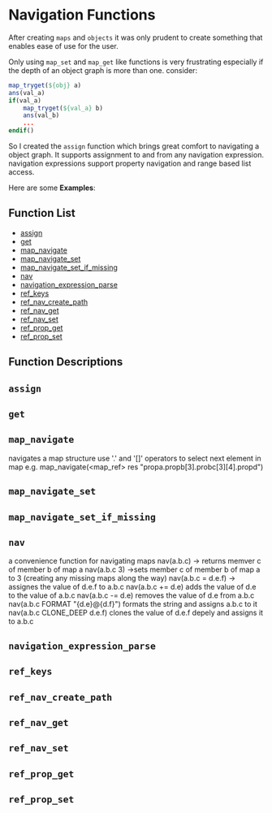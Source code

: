 # Navigation Functions



After creating `maps` and `objects` it was only prudent to create something that enables ease of use for the user.

Only using `map_set` and `map_get` like functions is very frustrating especially if the depth of an object graph is more than one. consider:
```cmake
map_tryget(${obj} a)
ans(val_a)
if(val_a)
    map_tryget(${val_a} b)
    ans(val_b)
    ...
endif()
```


So I created the `assign` function which brings great comfort to navigating a object graph.  It supports assignment to and from any navigation expression. navigation expressions support property navigation and range based list access.

Here are some **Examples**:



## Function List


* [assign](#assign)
* [get](#get)
* [map_navigate](#map_navigate)
* [map_navigate_set](#map_navigate_set)
* [map_navigate_set_if_missing](#map_navigate_set_if_missing)
* [nav](#nav)
* [navigation_expression_parse](#navigation_expression_parse)
* [ref_keys](#ref_keys)
* [ref_nav_create_path](#ref_nav_create_path)
* [ref_nav_get](#ref_nav_get)
* [ref_nav_set](#ref_nav_set)
* [ref_prop_get](#ref_prop_get)
* [ref_prop_set](#ref_prop_set)

## Function Descriptions

## <a name="assign"></a> `assign`





## <a name="get"></a> `get`





## <a name="map_navigate"></a> `map_navigate`

navigates a map structure
 use '.' and '[]' operators to select next element in map
 e.g.  map_navigate(<map_ref> res "propa.propb[3].probc[3][4].propd")




## <a name="map_navigate_set"></a> `map_navigate_set`





## <a name="map_navigate_set_if_missing"></a> `map_navigate_set_if_missing`





## <a name="nav"></a> `nav`

 a convenience function for navigating maps
 nav(a.b.c) -> returns memver c of member b of map a
 nav(a.b.c 3) ->sets member c of member b of map a to 3 (creating any missing maps along the way)
 nav(a.b.c = d.e.f) -> assignes the value of d.e.f to a.b.c
 nav(a.b.c += d.e) adds the value of d.e to the value of a.b.c
 nav(a.b.c -= d.e) removes the value of d.e from a.b.c
 nav(a.b.c FORMAT "{d.e}@{d.f}") formats the string and assigns a.b.c to it
 nav(a.b.c CLONE_DEEP d.e.f) clones the value of d.e.f depely and assigns it to a.b.c




## <a name="navigation_expression_parse"></a> `navigation_expression_parse`





## <a name="ref_keys"></a> `ref_keys`





## <a name="ref_nav_create_path"></a> `ref_nav_create_path`





## <a name="ref_nav_get"></a> `ref_nav_get`





## <a name="ref_nav_set"></a> `ref_nav_set`





## <a name="ref_prop_get"></a> `ref_prop_get`





## <a name="ref_prop_set"></a> `ref_prop_set`







